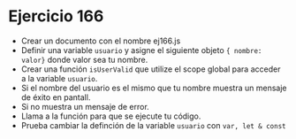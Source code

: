 # Ejercicio 166

- Crear un documento con el nombre ej166.js
- Definir una variable `usuario` y asigne el siguiente objeto `{ nombre: valor}` donde valor sea tu nombre.
- Crear una función `isUserValid` que utilize el scope global para acceder a la variable `usuario`.
- Si el nombre del usuario es el mismo que tu nombre muestra un mensaje de éxito en pantall.
- Si no muestra un mensaje de error.
- Llama a la función para que se ejecute tu código.
- Prueba cambiar la definción de la variable `usuario` con `var, let & const`
